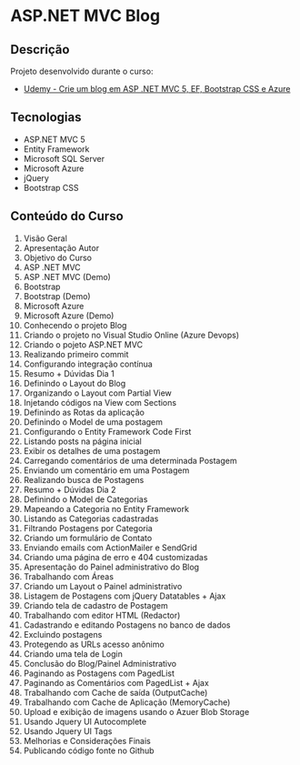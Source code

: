 # ASP.NET MVC Blog

## Descrição
Projeto desenvolvido durante o curso: 
- [Udemy - Crie um blog em ASP .NET MVC 5, EF, Bootstrap CSS e Azure](https://www.udemy.com/course/curso-asp-net-mvc-5-e-entity-framework-completo)

## Tecnologias
- ASP.NET MVC 5
- Entity Framework
- Microsoft SQL Server
- Microsoft Azure
- jQuery
- Bootstrap CSS

## Conteúdo do Curso
1. Visão Geral
2. Apresentação Autor
3. Objetivo do Curso
4. ASP .NET MVC
5. ASP .NET MVC (Demo)
6. Bootstrap
7. Bootstrap (Demo)
8. Microsoft Azure
9. Microsoft Azure (Demo)
10. Conhecendo o projeto Blog
11. Criando o projeto no Visual Studio Online (Azure Devops)
12. Criando o pojeto ASP.NET MVC
13. Realizando primeiro commit
14. Configurando integração contínua
15. Resumo + Dúvidas Dia 1
16. Definindo o Layout do Blog
17. Organizando o Layout com Partial View
18. Injetando códigos na View com Sections
19. Definindo as Rotas da aplicação
20. Definindo o Model de uma postagem
21. Configurando o Entity Framework Code First
22. Listando posts na página inicial
23. Exibir os detalhes de uma postagem
24. Carregando comentários de uma determinada Postagem
25. Enviando um comentário em uma Postagem
26. Realizando busca de Postagens
27. Resumo + Dúvidas Dia 2
28. Definindo o Model de Categorias
29. Mapeando a Categoria no Entity Framework
30. Listando as Categorias cadastradas
31. Filtrando Postagens por Categoria
32. Criando um formulário de Contato
33. Enviando emails com ActionMailer e SendGrid
34. Criando uma página de erro e 404 customizadas
35. Apresentação do Painel administrativo do Blog
36. Trabalhando com Áreas
37. Criando um Layout o Painel administrativo
38. Listagem de Postagens com jQuery Datatables + Ajax
39. Criando tela de cadastro de Postagem
40. Trabalhando com editor HTML (Redactor)
41. Cadastrando e editando Postagens no banco de dados
42. Excluindo postagens
43. Protegendo as URLs acesso anônimo
44. Criando uma tela de Login
45. Conclusão do Blog/Painel Administrativo
46. Paginando as Postagens com PagedList
47. Paginando as Comentários com PagedList + Ajax
48. Trabalhando com Cache de saída (OutputCache)
49. Trabalhando com Cache de Aplicação (MemoryCache)
50. Upload e exibição de imagens usando o Azuer Blob Storage
51. Usando Jquery UI Autocomplete
52. Usando Jquery UI Tags
53. Melhorias e Considerações Finais
54. Publicando código fonte no Github
